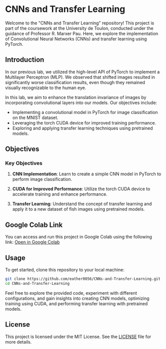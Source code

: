 # CNNs and Transfer Learning

Welcome to the "CNNs and Transfer Learning" repository! This project is part of the coursework at the University de Toulon, conducted under the guidance of Professor R. Marxer Pau. Here, we explore the implementation of Convolutional Neural Networks (CNNs) and transfer learning using PyTorch.

## Introduction

In our previous lab, we utilized the high-level API of PyTorch to implement a Multilayer Perceptron (MLP). We observed that shifted images resulted in significantly worse classification results, even though they remained visually recognizable to the human eye.

In this lab, we aim to enhance the translation invariance of images by incorporating convolutional layers into our models. Our objectives include:

- Implementing a convolutional model in PyTorch for image classification on the MNIST dataset.
- Leveraging the torch CUDA device for improved training performance.
- Exploring and applying transfer learning techniques using pretrained models.

## Objectives

### Key Objectives

1. **CNN Implementation**: Learn to create a simple CNN model in PyTorch to perform image classification.

2. **CUDA for Improved Performance**: Utilize the torch CUDA device to accelerate training and enhance performance.

3. **Transfer Learning**: Understand the concept of transfer learning and apply it to a new dataset of fish images using pretrained models.

## Google Colab Link

You can access and run this project in Google Colab using the following link: [Open in Google Colab](https://colab.research.google.com/drive/1gGYSCdMqzOetfZEAUW-Z1ZvK4fTg_9Eh#scrollTo=YXzeB4F_TvY2)

## Usage

To get started, clone this repository to your local machine:

```bash
git clone https://github.com/eather0056/CNNs-and-Transfer-Learning.git
cd CNNs-and-Transfer-Learning
```

Feel free to explore the provided code, experiment with different configurations, and gain insights into creating CNN models, optimizing training using CUDA, and performing transfer learning with pretrained models.

## License

This project is licensed under the MIT License. See the [LICENSE](LICENSE) file for more details.
```
